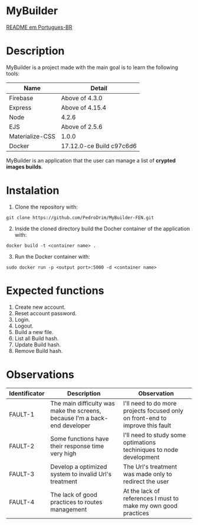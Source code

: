 # MyBuilder

[README em Portugues-BR](https://github.com/PedroDrim/MyBuilder/blob/master/README.md)

# Description

MyBuilder is a project made with the main goal is to learn the following tools:

| Name | Detail |
|------|---------|
| Firebase | Above of 4.3.0 |
| Express | Above of 4.15.4 |
| Node | 4.2.6 |
| EJS | Above of 2.5.6 |
| Materialize-CSS | 1.0.0 |
| Docker | 17.12.0-ce Build c97c6d6 |

MyBuilder is an application that the user can manage a list of **crypted images builds**.

# Instalation

1. Clone the repository with:
```
git clone https://github.com/PedroDrim/MyBuilder-FEN.git
```
2. Inside the cloned directory build the Docher container of the application with:
```
docker build -t <container name> .
```
3. Run the Docker container with:
```
sudo docker run -p <output port>:5000 -d <container name>
```

# Expected functions

1. Create new account.
2. Reset account password.
3. Login.
4. Logout.
5. Build a new file.
6. List all Build hash.
7. Update Build hash.
8. Remove Build hash.

# Observations

| Identificator | Description | Observation |
|---------------|-----------|------------|
| FAULT-1 | The main difficulty was make the screens, because I'm a back-end developer | I'll need to do more projects focused only on front-end to improve this fault |
| FAULT-2 | Some functions have their response time very high | I'll need to study some optimations techiniques to node development |
| FAULT-3 | Develop a optimized system to invalid Url's treatment | The Url's treatment was made only to redirect the user |
| FAULT-4 | The lack of good practices to routes management | At the lack of references I must to make my own good practices |
